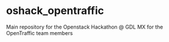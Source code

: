 # oshack_opentraffic
Main repository for the Openstack Hackathon @ GDL MX for the OpenTraffic team members
